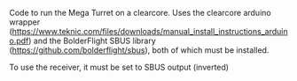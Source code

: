 Code to run the Mega Turret on a clearcore. Uses the clearcore arduino wrapper (https://www.teknic.com/files/downloads/manual_install_instructions_arduino.pdf) and the BolderFlight SBUS library (https://github.com/bolderflight/sbus), both of which must be installed.

To use the receiver, it must be set to SBUS output (inverted)
